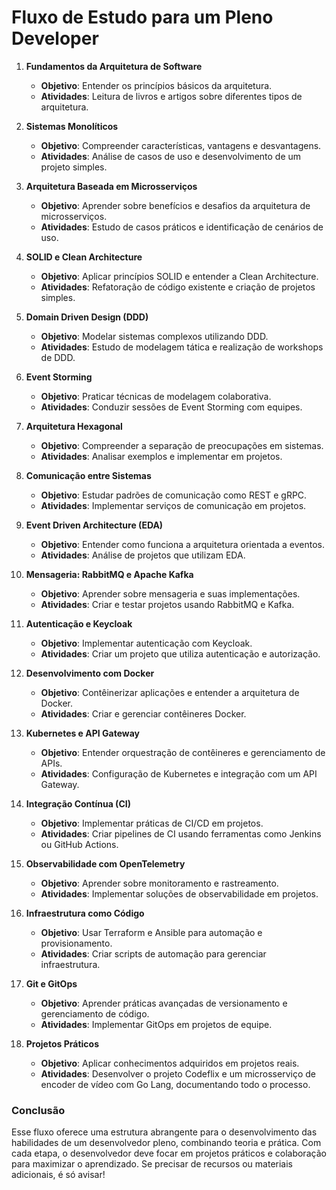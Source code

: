 # Fluxo de Estudo para um Pleno Developer

1. **Fundamentos da Arquitetura de Software**
   - **Objetivo**: Entender os princípios básicos da arquitetura.
   - **Atividades**: Leitura de livros e artigos sobre diferentes tipos de arquitetura.

2. **Sistemas Monolíticos**
   - **Objetivo**: Compreender características, vantagens e desvantagens.
   - **Atividades**: Análise de casos de uso e desenvolvimento de um projeto simples.

3. **Arquitetura Baseada em Microsserviços**
   - **Objetivo**: Aprender sobre benefícios e desafios da arquitetura de microsserviços.
   - **Atividades**: Estudo de casos práticos e identificação de cenários de uso.

4. **SOLID e Clean Architecture**
   - **Objetivo**: Aplicar princípios SOLID e entender a Clean Architecture.
   - **Atividades**: Refatoração de código existente e criação de projetos simples.

5. **Domain Driven Design (DDD)**
   - **Objetivo**: Modelar sistemas complexos utilizando DDD.
   - **Atividades**: Estudo de modelagem tática e realização de workshops de DDD.

6. **Event Storming**
   - **Objetivo**: Praticar técnicas de modelagem colaborativa.
   - **Atividades**: Conduzir sessões de Event Storming com equipes.

7. **Arquitetura Hexagonal**
   - **Objetivo**: Compreender a separação de preocupações em sistemas.
   - **Atividades**: Analisar exemplos e implementar em projetos.

8. **Comunicação entre Sistemas**
   - **Objetivo**: Estudar padrões de comunicação como REST e gRPC.
   - **Atividades**: Implementar serviços de comunicação em projetos.

9. **Event Driven Architecture (EDA)**
   - **Objetivo**: Entender como funciona a arquitetura orientada a eventos.
   - **Atividades**: Análise de projetos que utilizam EDA.

10. **Mensageria: RabbitMQ e Apache Kafka**
    - **Objetivo**: Aprender sobre mensageria e suas implementações.
    - **Atividades**: Criar e testar projetos usando RabbitMQ e Kafka.

11. **Autenticação e Keycloak**
    - **Objetivo**: Implementar autenticação com Keycloak.
    - **Atividades**: Criar um projeto que utiliza autenticação e autorização.

12. **Desenvolvimento com Docker**
    - **Objetivo**: Contêinerizar aplicações e entender a arquitetura de Docker.
    - **Atividades**: Criar e gerenciar contêineres Docker.

13. **Kubernetes e API Gateway**
    - **Objetivo**: Entender orquestração de contêineres e gerenciamento de APIs.
    - **Atividades**: Configuração de Kubernetes e integração com um API Gateway.

14. **Integração Contínua (CI)**
    - **Objetivo**: Implementar práticas de CI/CD em projetos.
    - **Atividades**: Criar pipelines de CI usando ferramentas como Jenkins ou GitHub Actions.

15. **Observabilidade com OpenTelemetry**
    - **Objetivo**: Aprender sobre monitoramento e rastreamento.
    - **Atividades**: Implementar soluções de observabilidade em projetos.

16. **Infraestrutura como Código**
    - **Objetivo**: Usar Terraform e Ansible para automação e provisionamento.
    - **Atividades**: Criar scripts de automação para gerenciar infraestrutura.

17. **Git e GitOps**
    - **Objetivo**: Aprender práticas avançadas de versionamento e gerenciamento de código.
    - **Atividades**: Implementar GitOps em projetos de equipe.

18. **Projetos Práticos**
    - **Objetivo**: Aplicar conhecimentos adquiridos em projetos reais.
    - **Atividades**: Desenvolver o projeto Codeflix e um microsserviço de encoder de vídeo com Go Lang, documentando todo o processo.

### Conclusão

Esse fluxo oferece uma estrutura abrangente para o desenvolvimento das habilidades de um desenvolvedor pleno, combinando teoria e prática. Com cada etapa, o desenvolvedor deve focar em projetos práticos e colaboração para maximizar o aprendizado. Se precisar de recursos ou materiais adicionais, é só avisar!
